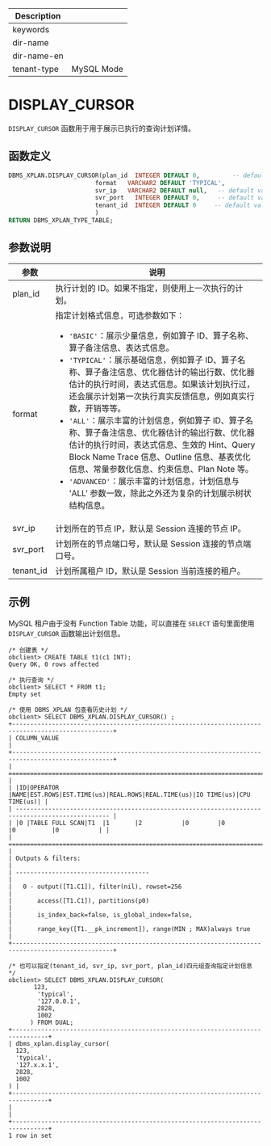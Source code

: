 | Description   |                 |
|---------------|-----------------|
| keywords      |                 |
| dir-name      |                 |
| dir-name-en   |                 |
| tenant-type   | MySQL Mode      |

# DISPLAY_CURSOR

`DISPLAY_CURSOR` 函数用于用于展示已执行的查询计划详情。

## 函数定义

```sql
DBMS_XPLAN.DISPLAY_CURSOR(plan_id  INTEGER DEFAULT 0,         -- default value: last plan
                        format   VARCHAR2 DEFAULT 'TYPICAL',
                        svr_ip   VARCHAR2 DEFAULT null,   -- default value: server connected by client
                        svr_port   INTEGER DEFAULT 0,     -- default value: server connected by client
                        tenant_id  INTEGER DEFAULT 0     -- default value: current tenant
                        )
RETURN DBMS_XPLAN_TYPE_TABLE;
```

## 参数说明

| 参数 | 说明 |
| --- | --- |
| plan_id | 执行计划的 ID。如果不指定，则使用上一次执行的计划。 |
| format | 指定计划格式信息，可选参数如下：<ul><li>`'BASIC'`：展示少量信息，例如算子 ID、算子名称、算子备注信息、表达式信息。</li><li> `'TYPICAL'`：展示基础信息，例如算子 ID、算子名称、算子备注信息、优化器估计的输出行数、优化器估计的执行时间，表达式信息。如果该计划执行过，还会展示计划第一次执行真实反馈信息，例如真实行数，开销等等。</li><li> `'ALL'`：展示丰富的计划信息，例如算子 ID、算子名称、算子备注信息、优化器估计的输出行数、优化器估计的执行时间，表达式信息、生效的 Hint、Query Block Name Trace 信息、Outline 信息、基表优化信息、常量参数化信息、约束信息、Plan Note 等。</li><li> `'ADVANCED'`：展示丰富的计划信息，计划信息与 'ALL' 参数一致，除此之外还为复杂的计划展示树状结构信息。</li></ul> |
| svr_ip | 计划所在的节点 IP，默认是 Session 连接的节点 IP。|
| svr_port | 计划所在的节点端口号，默认是 Session 连接的节点端口号。|
| tenant_id | 计划所属租户 ID，默认是 Session 当前连接的租户。|

## 示例

MySQL 租户由于没有 Function Table 功能，可以直接在 `SELECT` 语句里面使用 `DISPLAY_CURSOR` 函数输出计划信息。

```shell
/* 创建表 */
obclient> CREATE TABLE t1(c1 INT);
Query OK, 0 rows affected

/* 执行查询 */
obclient> SELECT * FROM t1;
Empty set

/* 使用 DBMS_XPLAN 包查看历史计划 */
obclient> SELECT DBMS_XPLAN.DISPLAY_CURSOR() ;
+--------------------------------------------------------------------------------------------------+
| COLUMN_VALUE                                                                                     |
+--------------------------------------------------------------------------------------------------+
| ================================================================================================ |
| |ID|OPERATOR       |NAME|EST.ROWS|EST.TIME(us)|REAL.ROWS|REAL.TIME(us)|IO TIME(us)|CPU TIME(us)| |
| ------------------------------------------------------------------------------------------------ |
| |0 |TABLE FULL SCAN|T1  |1       |2           |0        |0            |0          |0           | |
| ================================================================================================ |
| Outputs & filters:                                                                               |
| -------------------------------------                                                            |
|   0 - output([T1.C1]), filter(nil), rowset=256                                                   |
|       access([T1.C1]), partitions(p0)                                                            |
|       is_index_back=false, is_global_index=false,                                                |
|       range_key([T1.__pk_increment]), range(MIN ; MAX)always true                                |
+--------------------------------------------------------------------------------------------------+

/* 也可以指定(tenant_id, svr_ip, svr_port, plan_id)四元组查询指定计划信息 */
obclient> SELECT DBMS_XPLAN.DISPLAY_CURSOR(
       123,
        'typical',
        '127.0.0.1',
        2828,
        1002
      ) FROM DUAL;
+--------------------------------------------------------------------------------+
| dbms_xplan.display_cursor(
  123,
  'typical',
  '127.x.x.1',
  2828,
  1002
) |
+--------------------------------------------------------------------------------+
|                                                                                |
+--------------------------------------------------------------------------------+
1 row in set
```